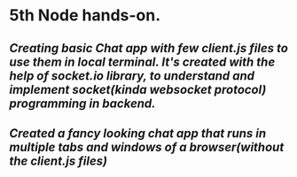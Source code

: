 # 5th Node hands-on.

## *Creating basic Chat app with few client.js files to use them in local terminal. It's created with the help of  socket.io library, to understand and implement socket(kinda websocket protocol) programming in backend.*

## *Created a fancy looking chat app that runs in multiple tabs and windows of a browser(without the client.js files)*